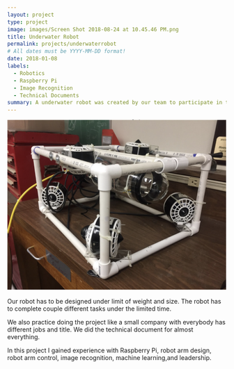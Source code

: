 ```yaml
---
layout: project
type: project
image: images/Screen Shot 2018-08-24 at 10.45.46 PM.png
title: Underwater Robot 
permalink: projects/underwaterrobot
# All dates must be YYYY-MM-DD format!
date: 2018-01-08
labels:
  - Robotics 
  - Raspberry Pi
  - Image Recognition 
  - Technical Documents 
summary: A underwater robot was created by our team to participate in the Mate ROV Competition.
---
```


<img class="ui medium right floated rounded image" src="../images/Screen Shot 2018-08-24 at 10.46.08 PM.png">

Our robot has to be designed under limit of weight and size. The robot has to complete couple different tasks under the limited time. 

We also practice doing the project like a small company with everybody has different jobs and title. We did the technical document for almost everything. 

In this project I gained experience with Raspberry Pi, robot arm design, robot arm control, image recognition, machine learning,and leadership.
 
